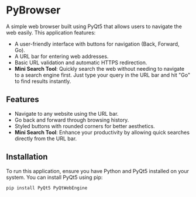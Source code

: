 # PyBrowser

A simple web browser built using PyQt5 that allows users to navigate the web easily. This application features:

- A user-friendly interface with buttons for navigation (Back, Forward, Go).
- A URL bar for entering web addresses.
- Basic URL validation and automatic HTTPS redirection.
- **Mini Search Tool**: Quickly search the web without needing to navigate to a search engine first. Just type your query in the URL bar and hit "Go" to find results instantly.

## Features

- Navigate to any website using the URL bar.
- Go back and forward through browsing history.
- Styled buttons with rounded corners for better aesthetics.
- **Mini Search Tool**: Enhance your productivity by allowing quick searches directly from the URL bar.

## Installation

To run this application, ensure you have Python and PyQt5 installed on your system. You can install PyQt5 using pip:

```bash
pip install PyQt5 PyQtWebEngine

